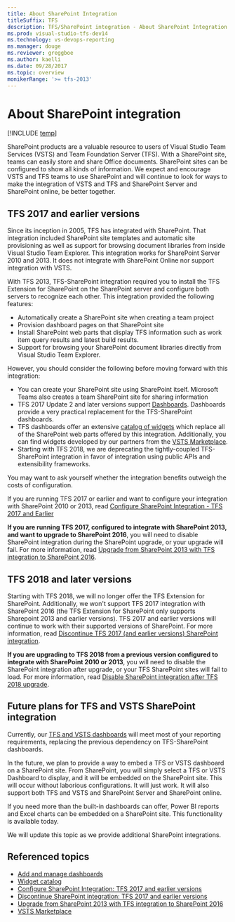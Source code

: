 ```yaml
---
title: About SharePoint Integration 
titleSuffix: TFS
description: TFS/SharePoint integration - About SharePoint Integration 
ms.prod: visual-studio-tfs-dev14
ms.technology: vs-devops-reporting
ms.manager: douge
ms.reviewer: greggboe
ms.author: kaelli
ms.date: 09/28/2017
ms.topic: overview
monikerRange: '>= tfs-2013'
---
```


# About SharePoint integration  

[!INCLUDE [temp](../_shared/tfs-sharepoint-version.md)]

SharePoint products are a valuable resource to users of Visual Studio Team Services (VSTS) and Team Foundation Server (TFS). With a SharePoint site, teams can easily store and share Office documents. SharePoint sites can be configured to show all kinds of information. We expect and encourage VSTS and TFS teams to use SharePoint and will continue to look for ways to make the integration of VSTS and TFS and SharePoint Server and SharePoint online, be better together.

## TFS 2017 and earlier versions

Since its inception in 2005, TFS has integrated with SharePoint. That integration included SharePoint site templates and automatic site provisioning as well as support for browsing document libraries from inside Visual Studio Team Explorer. This integration works for SharePoint Server 2010 and 2013. It does not integrate with SharePoint Online nor support integration with VSTS. 

With TFS 2013, TFS-SharePoint integration required you to install the TFS Extension for SharePoint on the SharePoint server and configure both servers to recognize each other. This integration provided the following features:
* Automatically create a SharePoint site when creating a team project
* Provision dashboard pages on that SharePoint site
* Install SharePoint web parts that display TFS information such as work item query results and latest build results.
* Support for browsing your SharePoint document libraries directly from Visual Studio Team Explorer.

However, you should consider the following before moving forward with this integration:
* You can create your SharePoint site using SharePoint itself. Microsoft Teams also creates a team SharePoint site for sharing information
* TFS 2017 Update 2 and later versions support [Dashboards](../../report/dashboards.md).  Dashboards provide a very practical replacement for the TFS-SharePoint dashboards.  
* TFS dashboards offer an extensive [catalog of widgets](../../report/widget-catalog.md) which replace all of the SharePoint web parts offered by this integration. Additionally, you can find widgets developed by our partners from the [VSTS Marketplace](https://marketplace.visualstudio.com/search?term=widgets&target=VSTS&category=All%20categories&sortBy=Relevance).
* Starting with TFS 2018, we are deprecating the tightly-coupled TFS-SharePoint integration in favor of integration using public APIs and extensibility frameworks.

You may want to ask yourself whether the integration benefits outweigh the costs of configuration. 

If you are running TFS 2017 or earlier and want to configure your integration with SharePoint 2010 or 2013, read [Configure SharePoint Integration - TFS 2017 and Earlier](./configure-sharepoint-tfs-2017-earlier.md)

**If you are running TFS 2017, configured to integrate with SharePoint 2013, and want to upgrade to SharePoint 2016**, you will need to disable SharePoint integration during the SharePoint upgrade, or your upgrade will fail. For more information, read [Upgrade from SharePoint 2013 with TFS integration to SharePoint 2016](./deprecation/upgrade-from-sharepoint2013-to-sharepoint-2106.md).


## TFS 2018 and later versions
Starting with TFS 2018, we will no longer offer the TFS Extension for SharePoint. Additionally, we won't support TFS 2017 integration with SharePoint 2016 (the TFS Extension for SharePoint only supports Sharepoint 2013 and earlier versions). TFS 2017 and earlier versions will continue to work with their supported versions of SharePoint. For more information, read [Discontinue TFS 2017 (and earlier versions) SharePoint integration](./deprecation/discontinue-pre-tfs-2017-sharepoint-integration.md).

**If you are upgrading to TFS 2018 from a previous version configured to integrate with SharePoint 2010 or 2013**, you will need to disable the SharePoint integration after upgrade, or your TFS SharePoint sites will fail to load. For more information, read [Disable SharePoint integration after TFS 2018 upgrade](./deprecation/disable-tfs-sharepoint-integration-after-tfs-2018-upgrade.md).

## Future plans for TFS and VSTS SharePoint integration

Currently, our [TFS and VSTS dashboards](../dashboards/dashboards.md) will meet most of your reporting requirements, replacing the previous dependency on TFS-SharePoint dashboards.  

In the future, we plan to provide a way to embed a TFS or VSTS dashboard on a SharePoint site. From SharePoint, you will simply select a TFS or VSTS Dashboard to display, and it will be embedded on the SharePoint site.
This will occur without laborious configurations. It will just work. It will also support both TFS and VSTS and SharePoint Server and SharePoint online.

If you need more than the built-in dashboards can offer, Power BI reports and Excel charts can be embedded on a SharePoint site. This functionality is available today.

We will update this topic as we provide additional SharePoint integrations. 

## Referenced topics

- [Add and manage dashboards](../../report/dashboards.md) 
- [Widget catalog](../../report/widget-catalog.md) 
- [Configure SharePoint Integration: TFS 2017 and earlier versions](./configure-sharepoint-tfs-2017-earlier.md)
- [Discontinue SharePoint integration: TFS 2017 and earlier versions](./deprecation/discontinue-pre-tfs-2017-sharepoint-integration.md)
- [Upgrade from SharePoint 2013 with TFS integration to SharePoint 2016](./deprecation/upgrade-from-sharepoint2013-to-sharepoint-2106.md)
- [VSTS Marketplace](https://marketplace.visualstudio.com/search?term=widgets&target=VSTS&category=All%20categories&sortBy=Relevance)
